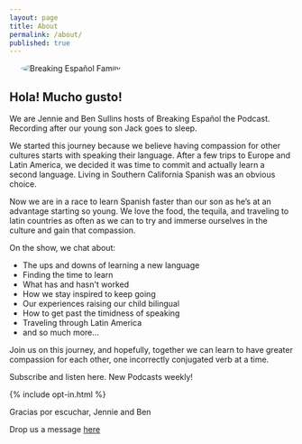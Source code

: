 ```yaml
---
layout: page
title: About
permalink: /about/
published: true
---
```

<img class="about-image" src="/images/breaking-espanol-logo.jpg" title="Breaking Español Family" style="padding-left:20px; border-radius:50%;"/>

## Hola! Mucho gusto!

We are Jennie and Ben Sullins hosts of Breaking Español the Podcast. Recording after our young son Jack goes to sleep.  

We started this journey because we believe having compassion for other cultures starts with speaking their language. After a few trips to Europe and Latin America, we decided it was time to commit and actually learn a second language. Living in Southern California Spanish was an obvious choice. 

Now we are in a race to learn Spanish faster than our son as he’s at an advantage starting so young. We love the food, the tequila, and traveling to latin countries as often as we can to try and immerse ourselves in the culture and gain that compassion. 

On the show, we chat about:
* The ups and downs of learning a new language
* Finding the time to learn 
* What has and hasn't worked
* How we stay inspired to keep going
* Our experiences raising our child bilingual
* How to get past the timidness of speaking
* Traveling through Latin America 
* and so much more...

Join us on this journey, and hopefully, together we can learn to have greater compassion for each other, one incorrectly conjugated verb at a time.

Subscribe and listen here. New Podcasts weekly!

{% include opt-in.html %}

Gracias por escuchar, 
Jennie and Ben 

Drop us a message [here](/contact)


